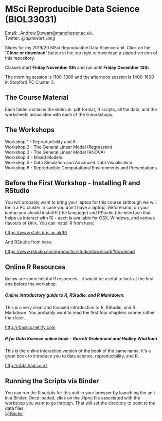 # MSci Reproducible Data Science (BIOL33031)
 Email: _Andrew.Stewart@manchester.ac.uk_ <br>
Twitter: _@ajstewart_lang_ <br>

Slides for my 2019/20 MSci Reproducible Data Science unit.  Click on the __'Clone or download'__ button in the top right to download a zipped version of this repository.

Classes start __Friday November 8th__ and run until __Friday December 13th__. 

The morning session is 1100-1300 and the afternoon session is 1400-1600 in Stopford PC Cluster 3.

## The Course Material

Each folder contains the slides in .pdf format, R scripts, all the data, and the worksheets associated with each of the 6 workshops.

## The Workshops
Workshop 1 - Reproducibility and R <br>
Workshop 2 - The General Linear Model (Regression) <br>
Workshop 3 - The General Linear Model (ANOVA) <br>
Workshop 4 - Mixed Models <br>
Workshop 5 - Data Simulation and Advanced Data Visualisation <br>
Workshop 6 - Reproducible Computational Environments and Presentations <br>

## Before the First Workshop - Installing R and RStudio

You will probably want to bring your laptop for this course (although we will be in a PC cluster in case you don't have a laptop). Beforehand, on your laptop you should install R (the language) and RStudio (the interface that helps us interact with R) - each is available for OSX, Windows, and various flavours of Unix. You can install R from here:

https://www.stats.bris.ac.uk/R/

And RStudio from here:

https://www.rstudio.com/products/rstudio/download/#download

## Online R Resources

Below are some helpful R resources - it would be useful to look at the first one before the workshop.

##### Online introductory guide to R, RStudio, and R Markdown.
This is a very clear and focused introduction to R, RStudio, and R Markdown.  You probably want to read the first four chapters sooner rather than later...

http://rbasics.netlify.com

##### R for Data Science online book - Garrett Grolemund and Hadley Wickham
This is the online interactive version of the book of the same name.  It's a great book to introduce you to data science, reproducibility, and R.

http://r4ds.had.co.nz

## Running the Scripts via Binder

You can run the R scripts for this unit in your browser by launching the unit in a Binder. Once loaded, click on the .Rproj file associated with the workshop you want to go through. That will set the directory to point to the data files.<br> [![Binder](https://mybinder.org/badge_logo.svg)](https://mybinder.org/v2/gh/ajstewartlang/MSci_Reproducible_Data_Science/master?urlpath=rstudio)

